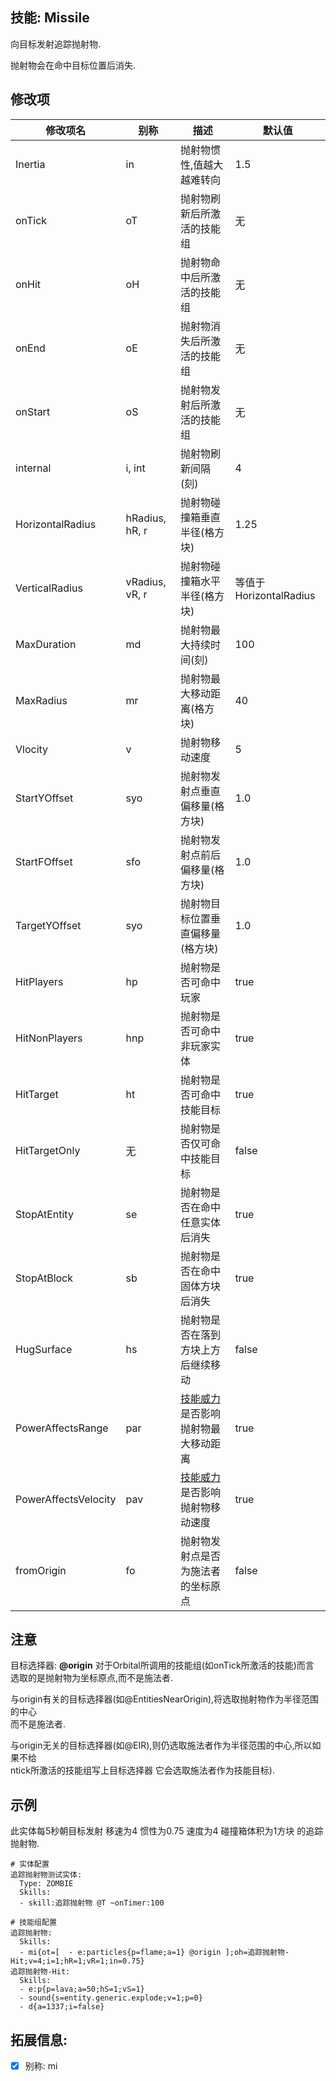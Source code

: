 技能: Missile
--------------------------

向目标发射追踪抛射物.

抛射物会在命中目标位置后消失.

修改项
----------

| 修改项名 | 别称      | 描述                      | 默认值 |
|--------- |-----------|---------------------------|--------|
| Inertia  | in        | 抛射物惯性,值越大越难转向  | 1.5   |
| onTick   | oT        | 抛射物刷新后所激活的技能组 | 无    |
| onHit    | oH        | 抛射物命中后所激活的技能组 | 无    |
| onEnd    | oE        | 抛射物消失后所激活的技能组 | 无    |
| onStart  | oS        | 抛射物发射后所激活的技能组 | 无    |
| internal | i, int    | 抛射物刷新间隔(刻)         | 4     |
| HorizontalRadius | hRadius, hR, r | 抛射物碰撞箱垂直半径(格方块) | 1.25 |
| VerticalRadius | vRadius, vR, r | 抛射物碰撞箱水平半径(格方块) | 等值于HorizontalRadius |
| MaxDuration | md | 抛射物最大持续时间(刻) | 100 |
| MaxRadius | mr | 抛射物最大移动距离(格方块) | 40 |
| Vlocity | v | 抛射物移动速度 | 5 |
| StartYOffset | syo | 抛射物发射点垂直偏移量(格方块) | 1.0 |
| StartFOffset | sfo | 抛射物发射点前后偏移量(格方块) | 1.0 |
| TargetYOffset | syo | 抛射物目标位置垂直偏移量(格方块) | 1.0 |
| HitPlayers | hp | 抛射物是否可命中玩家 | true |
| HitNonPlayers | hnp | 抛射物是否可命中非玩家实体 | true |
| HitTarget | ht | 抛射物是否可命中技能目标 | true |
| HitTargetOnly | 无 | 抛射物是否仅可命中技能目标 | false
| StopAtEntity | se | 抛射物是否在命中任意实体后消失 | true |
| StopAtBlock | sb | 抛射物是否在命中固体方块后消失 | true |
| HugSurface | hs | 抛射物是否在落到方块上方后继续移动 | false |
| PowerAffectsRange | par | [技能威力](/实体/威力)是否影响抛射物最大移动距离 | true |
| PowerAffectsVelocity | pav | [技能威力](/实体/威力)是否影响抛射物移动速度 | true |
| fromOrigin | fo | 抛射物发射点是否为施法者的坐标原点 | false |

  

注意
-------------

目标选择器: **@origin** 对于Orbital所调用的技能组(如onTick所激活的技能)而言  
选取的是抛射物为坐标原点,而不是施法者.

与origin有关的目标选择器(如@EntitiesNearOrigin),将选取抛射物作为半径范围的中心  
而不是施法者.

与origin无关的目标选择器(如@EIR),则仍选取施法者作为半径范围的中心,所以如果不给  
ntick所激活的技能组写上目标选择器 它会选取施法者作为技能目标).

示例
--------

此实体每5秒朝目标发射 移速为4 惯性为0.75 速度为4 碰撞箱体积为1方块 的追踪抛射物.

    # 实体配置
    追踪抛射物测试实体:
      Type: ZOMBIE
      Skills:
      - skill:追踪抛射物 @T ~onTimer:100

    # 技能组配置
    追踪抛射物:
      Skills:
      - mi{ot=[  - e:particles{p=flame;a=1} @origin ];oh=追踪抛射物-Hit;v=4;i=1;hR=1;vR=1;in=0.75}
    追踪抛射物-Hit:
      Skills:
      - e:p{p=lava;a=50;hS=1;vS=1}
      - sound{s=entity.generic.explode;v=1;p=0}
      - d{a=1337;i=false}

拓展信息:
---------

- [x] 别称: mi